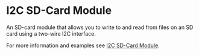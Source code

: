 # I2C SD-Card Module

An SD-card module that allows you to write to and read from files on an SD card using a two-wire I2C interface.

For more information and examples see [I2C SD-Card Module](http://www.technoblogy.com/show?3XEP).
